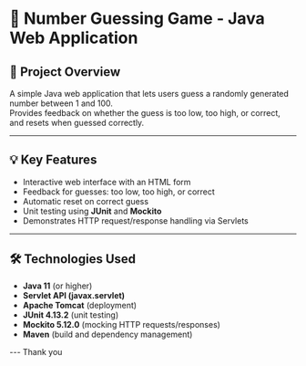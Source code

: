 # 🎯 Number Guessing Game - Java Web Application

## 🔹 Project Overview
A simple Java web application that lets users guess a randomly generated number between 1 and 100.  
Provides feedback on whether the guess is too low, too high, or correct, and resets when guessed correctly.

---

## 💡 Key Features
- Interactive web interface with an HTML form
- Feedback for guesses: too low, too high, or correct
- Automatic reset on correct guess
- Unit testing using **JUnit** and **Mockito**
- Demonstrates HTTP request/response handling via Servlets

---

## 🛠 Technologies Used
- **Java 11** (or higher)
- **Servlet API (javax.servlet)**
- **Apache Tomcat** (deployment)
- **JUnit 4.13.2** (unit testing)
- **Mockito 5.12.0** (mocking HTTP requests/responses)
- **Maven** (build and dependency management)

--- Thank you


